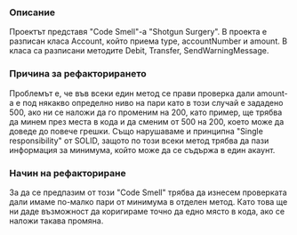 ﻿### Описание
Проектът представя "Code Smell"-а "Shotgun Surgery". 
В проекта e разписан класa Account, който приема type, accountNumber и amount. В класа са разписани методите Debit, Transfer, SendWarningMessage.

### Причина за рефакторирането
Проблемът е, че във всеки един метод се прави проверка дали amount-а е под някакво определно ниво на пари
като в този случай е зададено 500, ако ни се наложи да го променим на 200, като пример, ще трябва да 
минем през места в кода и да сменим от 500 на 200, което може да доведе до повече грешки. Също нарушаваме и
принципна "Single responsibility" от SOLID, защото по този всеки метод трябва да пази информация за 
минимума, който може да се съдържа в един акаунт.

### Начин на рефакториране
За да се предпазим от този "Code Smell" трябва да изнесем проверката дали имаме по-малко пари от минимума в отделен метод.
Като това ще ни даде възможност да коригираме точно да едно място в кода, ако се наложи такава промяна.
